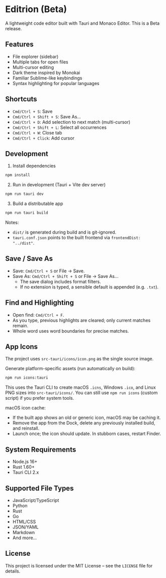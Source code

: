 # Editrion (Beta)

A lightweight code editor built with Tauri and Monaco Editor. This is a Beta release.

## Features

- File explorer (sidebar)
- Multiple tabs for open files
- Multi-cursor editing
- Dark theme inspired by Monokai
- Familiar Sublime-like keybindings
- Syntax highlighting for popular languages

## Shortcuts

- `Cmd/Ctrl + S`: Save
- `Cmd/Ctrl + Shift + S`: Save As…
- `Cmd/Ctrl + D`: Add selection to next match (multi-cursor)
- `Cmd/Ctrl + Shift + L`: Select all occurrences
- `Cmd/Ctrl + W`: Close tab
- `Cmd/Ctrl + Click`: Add cursor

## Development

1) Install dependencies

```bash
npm install
```

2) Run in development (Tauri + Vite dev server)

```bash
npm run tauri dev
```

3) Build a distributable app

```bash
npm run tauri build
```

Notes:
- `dist/` is generated during build and is git-ignored.
- `tauri.conf.json` points to the built frontend via `frontendDist: "../dist"`.

## Save / Save As

- Save: `Cmd/Ctrl + S` or File → Save.
- Save As: `Cmd/Ctrl + Shift + S` or File → Save As…
  - The save dialog includes format filters.
  - If no extension is typed, a sensible default is appended (e.g. `.txt`).

## Find and Highlighting

- Open find: `Cmd/Ctrl + F`.
- As you type, previous highlights are cleared; only current matches remain.
- Whole word uses word boundaries for precise matches.

## App Icons

The project uses `src-tauri/icons/icon.png` as the single source image.

Generate platform-specific assets (run automatically on build):

```bash
npm run icons:tauri
```

This uses the Tauri CLI to create macOS `.icns`, Windows `.ico`, and Linux PNG sizes into `src-tauri/icons/`. You can still use `npm run icons` (custom script) if you prefer system tools.

macOS icon cache:
- If the built app shows an old or generic icon, macOS may be caching it.
- Remove the app from the Dock, delete any previously installed build, and reinstall.
- Launch once; the icon should update. In stubborn cases, restart Finder.

## System Requirements

- Node.js 16+
- Rust 1.60+
- Tauri CLI 2.x

## Supported File Types

- JavaScript/TypeScript
- Python
- Rust
- Go
- HTML/CSS
- JSON/YAML
- Markdown
- And more…

## License

This project is licensed under the MIT License – see the `LICENSE` file for details.
